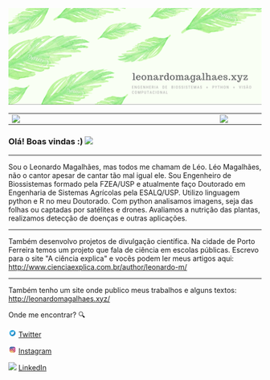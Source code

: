 ![capa github](https://github.com/leopmagalhaes/leopmagalhaes/blob/main/imagem.png)  


<center>
  <table>
    <tr>
        <td><img width="400px" align="left" src="https://github-readme-stats.vercel.app/api/top-langs/?username=leopmagalhaes&hide=html&layout=compact&theme=buefy" /></td>
        <td><img width="495px" align="left" src="https://github-readme-stats.vercel.app/api?username=leopmagalhaes&theme=buefy"/></td>
    </tr>   
  </table>
</center>  

### Olá! Boas vindas :) <img src="https://github.com/leticiadasilva/leticiadasilva/blob/main/images/Hi.gif" width="30px">

---

Sou o Leonardo Magalhães, mas todos me chamam de Léo. Léo Magalhães, não o cantor apesar de cantar tão mal igual ele. Sou Engenheiro de Biossistemas formado pela FZEA/USP e atualmente faço Doutorado em Engenharia de Sistemas Agrícolas pela ESALQ/USP. Utilizo linguagem python e R no meu Doutorado. Com python analisamos imagens, seja das folhas ou captadas por satélites e drones. Avaliamos a nutrição das plantas, realizamos detecção de doenças e outras aplicações.    

---
Também desenvolvo projetos de divulgação científica. Na cidade de Porto Ferreira temos um projeto que fala de ciência em escolas públicas. Escrevo para o site "A ciência explica" e vocês podem ler meus artigos aqui: http://www.cienciaexplica.com.br/author/leonardo-m/ 

---

Também tenho um site onde publico meus trabalhos e alguns textos: http://leonardomagalhaes.xyz/ 

Onde me encontrar? :mag:  

<a href="https://twitter.com/leo_omagalhaes"><img src="https://github.com/leopmagalhaes/leopmagalhaes/blob/main/twitter-logo-icon-png-29.png" width="16"></img></a> [Twitter](https://twitter.com/leo_omagalhaes)   

<a href="https://www.instagram.com/magalhaes_leo/"><img src="https://github.com/leopmagalhaes/leopmagalhaes/blob/main/07f0d7b69ef071571e4ada2f4d6a053a-icone-do-instagram-colorido.png" width="16"></img></a> [Instagram](https://www.instagram.com/magalhaes_leo)  

<a href="https://www.linkedin.com/in/leonardopmagalhaes"><img src="https://github.com/leopmagalhaes/leopmagalhaes/blob/main/%C3%ADndice.png" width="16"></img></a> [LinkedIn](https://www.linkedin.com/in/leonardopmagalhaes)  


